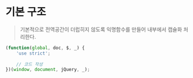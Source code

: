 # 기본 구조
> 기본적으로 전역공간이 더럽히지 않도록 익명함수를 만들어 내부에서 캡슐화 처리한다.

``` javascript
(function(global, doc, $, _) {
    'use strict';
    
    // 코드 작성
})(window, document, jQuery, _);
```
